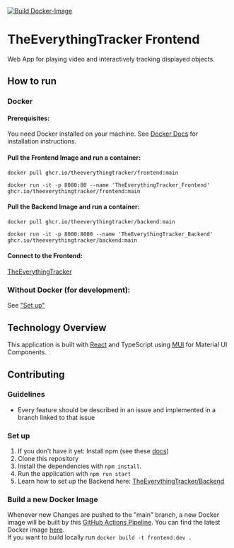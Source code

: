 [![Build Docker-Image](https://github.com/TheEverythingTracker/Backend/actions/workflows/docker-publish.yml/badge.svg?branch=main)](https://github.com/TheEverythingTracker/Backend/actions/workflows/docker-publish.yml)

# TheEverythingTracker Frontend

Web App for playing video and interactively tracking displayed objects.

## How to run

### Docker

#### Prerequisites:

You need Docker installed on your machine. See [Docker Docs](https://docs.docker.com/engine/install/) for installation
instructions.

#### Pull the Frontend Image and run a container:

```shell
docker pull ghcr.io/theeverythingtracker/frontend:main 
```

```shell
docker run -it -p 8080:80 --name 'TheEverythingTracker_Frontend' ghcr.io/theeverythingtracker/frontend:main
```

#### Pull the Backend Image and run a container:

```shell
docker pull ghcr.io/theeverythingtracker/backend:main
```

```shell
docker run -it -p 8000:8000 --name 'TheEverythingTracker_Backend' ghcr.io/theeverythingtracker/backend:main
```

#### Connect to the Frontend:

[TheEverythingTracker](http://localhost:8080)

### Without Docker (for development):

See ["Set up"](#set-up)

## Technology Overview

This application is built with [React](https://react.dev/) and TypeScript
using [MUI](https://mui.com/material-ui/getting-started/) for Material UI Components.

## Contributing

### Guidelines

- Every feature should be described in an issue and implemented in a branch linked to that issue

### Set up

1. If you don't have it yet: Install npm (see
   these [docs](https://docs.npmjs.com/downloading-and-installing-node-js-and-npm))
1. Clone this repository
1. Install the dependencies with ```npm install```.
1. Run the application with ```npm run start```
1. Learn how to set up the Backend here: [TheEverythingTracker/Backend](https://github.com/TheEverythingTracker/Backend)

### Build a new Docker Image

Whenever new Changes are pushed to the "main" branch, a new Docker image will be built
by
this [GitHub Actions Pipeline](https://github.com/TheEverythingTracker/Frontend/actions/workflows/docker-publish.yml).
You can find the latest Docker image [here](https://github.com/orgs/TheEverythingTracker/packages?repo_name=Frontend).  
If you want to build locally run `docker build -t frontend:dev .`
